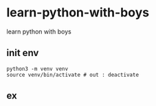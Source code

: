 # learn-python-with-boys
learn python with boys

## init env

```
python3 -m venv venv
source venv/bin/activate # out : deactivate
```

## ex